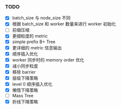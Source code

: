 ### TODO
- [x] batch_size 与 node_size 不同
- [x] 根据 batch_size 和 worker 数量来进行 worker 初始化
- [ ] 前缀压缩
- [x] 更细粒度的 metric
- [x] simple prefix B+ Tree
- [x] 更详细的 metric 信息输出
- [x] 顺序插入优化
- [x] worker 同步时的 memory order 优化
- [x] 减小同步粒度
- [x] 移除 barrier
- [x] 层级下降策略
- [x] level 0 顺序插入优化
- [x] 懒惰下降策略
- [ ] Mass Tree
- [x] 折线下降策略
